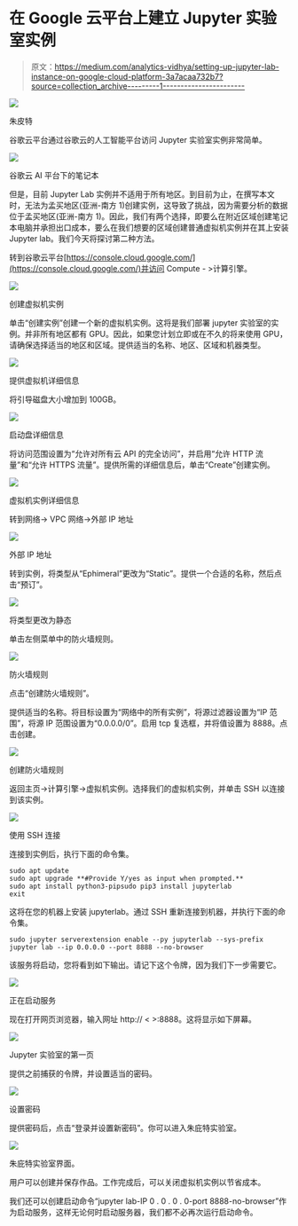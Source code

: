 # 在 Google 云平台上建立 Jupyter 实验室实例

> 原文：<https://medium.com/analytics-vidhya/setting-up-jupyter-lab-instance-on-google-cloud-platform-3a7acaa732b7?source=collection_archive---------1----------------------->

![](img/2ac3499125bbdb31e2905df1683712bd.png)

朱皮特

谷歌云平台通过谷歌云的人工智能平台访问 Jupyter 实验室实例非常简单。

![](img/1d1da9d7d94d531208b9b590ae5fb5de.png)

谷歌云 AI 平台下的笔记本

但是，目前 Jupyter Lab 实例并不适用于所有地区。到目前为止，在撰写本文时，无法为孟买地区(亚洲-南方 1)创建实例，这导致了挑战，因为需要分析的数据位于孟买地区(亚洲-南方 1)。因此，我们有两个选择，即要么在附近区域创建笔记本电脑并承担出口成本，要么在我们想要的区域创建普通虚拟机实例并在其上安装 Jupyter lab。我们今天将探讨第二种方法。

转到谷歌云平台[https://console.cloud.google.com/](https://console.cloud.google.com/)并访问 Compute - >计算引擎。

![](img/d3f0fafbcac0b037262485c75bcae418.png)

创建虚拟机实例

单击“创建实例”创建一个新的虚拟机实例。这将是我们部署 jupyter 实验室的实例。并非所有地区都有 GPU。因此，如果您计划立即或在不久的将来使用 GPU，请确保选择适当的地区和区域。提供适当的名称、地区、区域和机器类型。

![](img/b0dfe029c3abd8d1744a461f2b717f98.png)

提供虚拟机详细信息

将引导磁盘大小增加到 100GB。

![](img/ffb0be268de86295febd03dfd7c6a3af.png)

启动盘详细信息

将访问范围设置为“允许对所有云 API 的完全访问”，并启用“允许 HTTP 流量”和“允许 HTTPS 流量”。提供所需的详细信息后，单击“Create”创建实例。

![](img/49e673c07a578f9db9de5ca345968ee7.png)

虚拟机实例详细信息

转到网络-> VPC 网络->外部 IP 地址

![](img/23b61e855eabf2b4651d4d5eb018919f.png)

外部 IP 地址

转到实例，将类型从“Ephimeral”更改为“Static”。提供一个合适的名称，然后点击“预订”。

![](img/2db78a5edff8b68a55e2aa297b58d3b7.png)

将类型更改为静态

单击左侧菜单中的防火墙规则。

![](img/3b1b8953959b5a16f3c5172527615af7.png)

防火墙规则

点击“创建防火墙规则”。

提供适当的名称。将目标设置为“网络中的所有实例”，将源过滤器设置为“IP 范围”，将源 IP 范围设置为“0.0.0.0/0”。启用 tcp 复选框，并将值设置为 8888。点击创建。

![](img/3e7a1a04a546feb5c501c7c6ea5df4ed.png)

创建防火墙规则

返回主页->计算引擎->虚拟机实例。选择我们的虚拟机实例，并单击 SSH 以连接到该实例。

![](img/6756372be8a47948d1e06c513cc9f59f.png)

使用 SSH 连接

连接到实例后，执行下面的命令集。

```
sudo apt update
sudo apt upgrade **#Provide Y/yes as input when prompted.**
sudo apt install python3-pipsudo pip3 install jupyterlab
exit
```

这将在您的机器上安装 jupyterlab。通过 SSH 重新连接到机器，并执行下面的命令集。

```
sudo jupyter serverextension enable --py jupyterlab --sys-prefix
jupyter lab --ip 0.0.0.0 --port 8888 --no-browser
```

该服务将启动，您将看到如下输出。请记下这个令牌，因为我们下一步需要它。

![](img/9f316bc0746931300f662e69ebeb76ba.png)

正在启动服务

现在打开网页浏览器，输入网址 http:// < <static ip="" of="" vm="">>:8888。这将显示如下屏幕。</static>

![](img/d1b5f80e713d3fd1e0ed7d262346da67.png)

Jupyter 实验室的第一页

提供之前捕获的令牌，并设置适当的密码。

![](img/4109fe5b4d231976775cd5f0bff35248.png)

设置密码

提供密码后，点击“登录并设置新密码”。你可以进入朱庇特实验室。

![](img/cdbb2e8aab29ad26d01c0d5ce16008e0.png)

朱庇特实验室界面。

用户可以创建并保存作品。工作完成后，可以关闭虚拟机实例以节省成本。

我们还可以创建启动命令“jupyter lab-IP 0 . 0 . 0 . 0-port 8888-no-browser”作为启动服务，这样无论何时启动服务器，我们都不必再次运行启动命令。